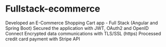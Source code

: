 # Fullstack-ecommerce
Developed an E-Commerce Shopping Cart app - Full Stack (Angular and Spring Boot)
Secured the application with JWT, OAuth2 and OpenID Connect
Encrypted data communications with TLS/SSL (https)
Processed credit card payment with Stripe API
